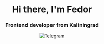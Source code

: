 <div id="header" align="center">
    <h1>Hi there, I'm Fedor</h1>
    <h3>Frontend developer from Kaliningrad</h3>
</div>
<div id="socials" align="center">
    <a href="telegram-url">
        <img src="https://img.shields.io/badge/Telegram-2CA5E0?style=flat-squeare&logo=telegram&logoColor=white" alt="Telegram" />
    </a>
</div>
